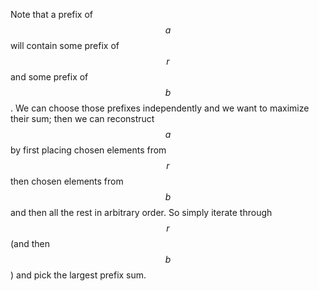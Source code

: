 Note that a prefix of $$a$$ will contain some prefix of $$r$$ and some prefix of $$b$$.  We can choose those prefixes independently and we want to maximize their sum; then we can reconstruct $$a$$ by first placing chosen elements from $$r$$ then chosen elements from $$b$$ and then all the rest in arbitrary order.  So simply iterate through $$r$$ (and then $$b$$) and pick the largest prefix sum.

